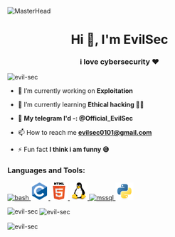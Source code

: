 ![MasterHead](https://a.top4top.io/p_2226htfln0.png)
<h1 align="center">Hi 👋, I'm EvilSec</h1>
<h3 align="center">i love cybersecurity ❤️</h3>

<p align="left"> <img src="https://komarev.com/ghpvc/?username=evil-sec&label=Profile%20views&color=0e75b6&style=flat" alt="evil-sec" /> </p>

- 🔭 I’m currently working on **Exploitation**

- 🌱 I’m currently learning **Ethical hacking 👨‍💻**

- 💬 **My telegram I'd -: @Official_EvilSec**

- 📫 How to reach me **evilsec0101@gmail.com**

- ⚡ Fun fact **I think i am funny 😅**

<p align="left">
</p>

<h3 align="left">Languages and Tools:</h3>
<p align="left"> <a href="https://www.gnu.org/software/bash/" target="_blank" rel="noreferrer"> <img src="https://www.vectorlogo.zone/logos/gnu_bash/gnu_bash-icon.svg" alt="bash" width="40" height="40"/> </a> <a href="https://www.cprogramming.com/" target="_blank" rel="noreferrer"> <img src="https://raw.githubusercontent.com/devicons/devicon/master/icons/c/c-original.svg" alt="c" width="40" height="40"/> </a> <a href="https://www.w3.org/html/" target="_blank" rel="noreferrer"> <img src="https://raw.githubusercontent.com/devicons/devicon/master/icons/html5/html5-original-wordmark.svg" alt="html5" width="40" height="40"/> </a> <a href="https://www.linux.org/" target="_blank" rel="noreferrer"> <img src="https://raw.githubusercontent.com/devicons/devicon/master/icons/linux/linux-original.svg" alt="linux" width="40" height="40"/> </a> <a href="https://www.microsoft.com/en-us/sql-server" target="_blank" rel="noreferrer"> <img src="https://www.svgrepo.com/show/303229/microsoft-sql-server-logo.svg" alt="mssql" width="40" height="40"/> </a> <a href="https://www.python.org" target="_blank" rel="noreferrer"> <img src="https://raw.githubusercontent.com/devicons/devicon/master/icons/python/python-original.svg" alt="python" width="40" height="40"/> </a> </p>

<p><img align="left" src="https://github-readme-stats.vercel.app/api/top-langs?username=evil-sec&show_icons=true&locale=en&layout=compact" alt="evil-sec" /></p>

<p>&nbsp;<img align="center" src="https://github-readme-stats.vercel.app/api?username=evil-sec&show_icons=true&locale=en" alt="evil-sec" /></p>

<p><img align="center" src="https://github-readme-streak-stats.herokuapp.com/?user=evil-sec&" alt="evil-sec" /></p>

